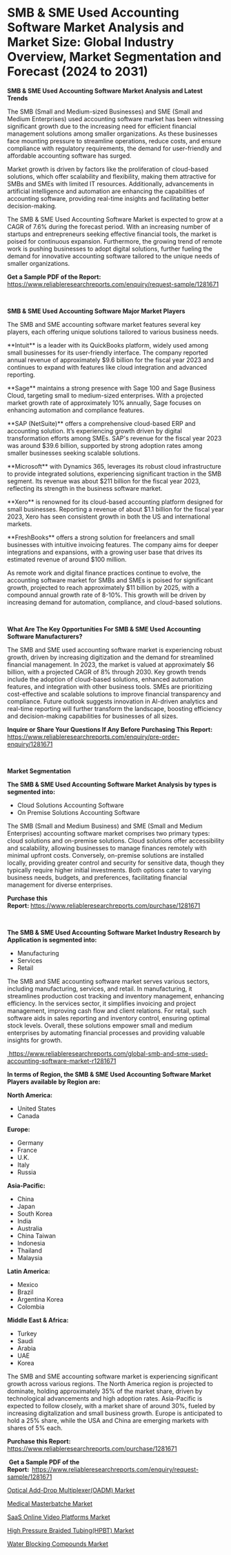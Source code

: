 <p><h1>SMB & SME Used Accounting Software Market Analysis and Market Size: Global Industry Overview, Market Segmentation and Forecast (2024 to 2031)</h1></p><p><strong>SMB & SME Used Accounting Software Market Analysis and Latest Trends</strong></p>
<p><p>The SMB (Small and Medium-sized Businesses) and SME (Small and Medium Enterprises) used accounting software market has been witnessing significant growth due to the increasing need for efficient financial management solutions among smaller organizations. As these businesses face mounting pressure to streamline operations, reduce costs, and ensure compliance with regulatory requirements, the demand for user-friendly and affordable accounting software has surged. </p><p>Market growth is driven by factors like the proliferation of cloud-based solutions, which offer scalability and flexibility, making them attractive for SMBs and SMEs with limited IT resources. Additionally, advancements in artificial intelligence and automation are enhancing the capabilities of accounting software, providing real-time insights and facilitating better decision-making.</p><p>The SMB & SME Used Accounting Software Market is expected to grow at a CAGR of 7.6% during the forecast period. With an increasing number of startups and entrepreneurs seeking effective financial tools, the market is poised for continuous expansion. Furthermore, the growing trend of remote work is pushing businesses to adopt digital solutions, further fueling the demand for innovative accounting software tailored to the unique needs of smaller organizations.</p></p>
<p><strong>Get a Sample PDF of the Report:&nbsp;</strong> <a href="https://www.reliableresearchreports.com/enquiry/request-sample/1281671?utm_campaign=28&utm_medium=2&utm_source=Github&utm_content=ia&utm_term=27122024&utm_id=smb-sme-used-accounting-software">https://www.reliableresearchreports.com/enquiry/request-sample/1281671</a></p>
<p>&nbsp;</p>
<p><strong>SMB & SME Used Accounting Software Major Market Players</strong></p>
<p><p>The SMB and SME accounting software market features several key players, each offering unique solutions tailored to various business needs. </p><p>**Intuit** is a leader with its QuickBooks platform, widely used among small businesses for its user-friendly interface. The company reported annual revenue of approximately $9.6 billion for the fiscal year 2023 and continues to expand with features like cloud integration and advanced reporting.</p><p>**Sage** maintains a strong presence with Sage 100 and Sage Business Cloud, targeting small to medium-sized enterprises. With a projected market growth rate of approximately 10% annually, Sage focuses on enhancing automation and compliance features.</p><p>**SAP (NetSuite)** offers a comprehensive cloud-based ERP and accounting solution. It’s experiencing growth driven by digital transformation efforts among SMEs. SAP's revenue for the fiscal year 2023 was around $39.6 billion, supported by strong adoption rates among smaller businesses seeking scalable solutions.</p><p>**Microsoft** with Dynamics 365, leverages its robust cloud infrastructure to provide integrated solutions, experiencing significant traction in the SMB segment. Its revenue was about $211 billion for the fiscal year 2023, reflecting its strength in the business software market.</p><p>**Xero** is renowned for its cloud-based accounting platform designed for small businesses. Reporting a revenue of about $1.1 billion for the fiscal year 2023, Xero has seen consistent growth in both the US and international markets.</p><p>**FreshBooks** offers a strong solution for freelancers and small businesses with intuitive invoicing features. The company aims for deeper integrations and expansions, with a growing user base that drives its estimated revenue of around $100 million.</p><p>As remote work and digital finance practices continue to evolve, the accounting software market for SMBs and SMEs is poised for significant growth, projected to reach approximately $11 billion by 2025, with a compound annual growth rate of 8-10%. This growth will be driven by increasing demand for automation, compliance, and cloud-based solutions.</p></p>
<p>&nbsp;</p>
<p><strong>What Are The Key Opportunities For SMB & SME Used Accounting Software Manufacturers?</strong></p>
<p><p>The SMB and SME used accounting software market is experiencing robust growth, driven by increasing digitization and the demand for streamlined financial management. In 2023, the market is valued at approximately $6 billion, with a projected CAGR of 8% through 2030. Key growth trends include the adoption of cloud-based solutions, enhanced automation features, and integration with other business tools. SMEs are prioritizing cost-effective and scalable solutions to improve financial transparency and compliance. Future outlook suggests innovation in AI-driven analytics and real-time reporting will further transform the landscape, boosting efficiency and decision-making capabilities for businesses of all sizes.</p></p>
<p><strong>Inquire or Share Your Questions If Any Before Purchasing This Report:</strong> <a href="https://www.reliableresearchreports.com/enquiry/pre-order-enquiry/1281671?utm_campaign=28&utm_medium=2&utm_source=Github&utm_content=ia&utm_term=27122024&utm_id=smb-sme-used-accounting-software">https://www.reliableresearchreports.com/enquiry/pre-order-enquiry/1281671</a></p>
<p>&nbsp;</p>
<p><strong>Market Segmentation</strong></p>
<p><strong>The SMB & SME Used Accounting Software Market Analysis by types is segmented into:</strong></p>
<p><ul><li>Cloud Solutions Accounting Software</li><li>On Premise Solutions Accounting Software</li></ul></p>
<p><p>The SMB (Small and Medium Business) and SME (Small and Medium Enterprises) accounting software market comprises two primary types: cloud solutions and on-premise solutions. Cloud solutions offer accessibility and scalability, allowing businesses to manage finances remotely with minimal upfront costs. Conversely, on-premise solutions are installed locally, providing greater control and security for sensitive data, though they typically require higher initial investments. Both options cater to varying business needs, budgets, and preferences, facilitating financial management for diverse enterprises.</p></p>
<p><strong>Purchase this Report:&nbsp;</strong><a href="https://www.reliableresearchreports.com/purchase/1281671?utm_campaign=28&utm_medium=2&utm_source=Github&utm_content=ia&utm_term=27122024&utm_id=smb-sme-used-accounting-software">https://www.reliableresearchreports.com/purchase/1281671</a></p>
<p>&nbsp;</p>
<p><strong>The SMB & SME Used Accounting Software Market Industry Research by Application is segmented into:</strong></p>
<p><ul><li>Manufacturing</li><li>Services</li><li>Retail</li></ul></p>
<p><p>The SMB and SME accounting software market serves various sectors, including manufacturing, services, and retail. In manufacturing, it streamlines production cost tracking and inventory management, enhancing efficiency. In the services sector, it simplifies invoicing and project management, improving cash flow and client relations. For retail, such software aids in sales reporting and inventory control, ensuring optimal stock levels. Overall, these solutions empower small and medium enterprises by automating financial processes and providing valuable insights for growth.</p></p>
<p><a href="https://www.reliableresearchreports.com/global-smb-and-sme-used-accounting-software-market-r1281671?utm_campaign=28&utm_medium=2&utm_source=Github&utm_content=ia&utm_term=27122024&utm_id=smb-sme-used-accounting-software">&nbsp;https://www.reliableresearchreports.com/global-smb-and-sme-used-accounting-software-market-r1281671</a></p>
<p><strong>In terms of Region, the SMB & SME Used Accounting Software Market Players available by Region are:</strong></p>
<p>
    <p> <strong> North America: </strong>
        <ul>
            <li>United States</li>
            <li>Canada</li>
        </ul>
        </p> 
    <p> <strong> Europe: </strong>
        <ul>
            <li>Germany</li>
            <li>France</li>
            <li>U.K.</li>
            <li>Italy</li>
            <li>Russia</li>
        </ul>
        </p> 
    <p> <strong> Asia-Pacific: </strong>
        <ul>
            <li>China</li>
            <li>Japan</li>
            <li>South Korea</li>
            <li>India</li>
            <li>Australia</li>
            <li>China Taiwan</li>
            <li>Indonesia</li>
            <li>Thailand</li>
            <li>Malaysia</li>
        </ul>
        </p> 
    <p> <strong> Latin America: </strong>
        <ul>
            <li>Mexico</li>
            <li>Brazil</li>
            <li>Argentina Korea</li>
            <li>Colombia</li>
        </ul>
        </p> 
    <p> <strong> Middle East & Africa: </strong>
        <ul>
            <li>Turkey</li>
            <li>Saudi</li>
            <li>Arabia</li>
            <li>UAE</li>
            <li>Korea</li>
        </ul>
    </p>
    </p>
<p><p>The SMB and SME accounting software market is experiencing significant growth across various regions. The North America region is projected to dominate, holding approximately 35% of the market share, driven by technological advancements and high adoption rates. Asia-Pacific is expected to follow closely, with a market share of around 30%, fueled by increasing digitalization and small business growth. Europe is anticipated to hold a 25% share, while the USA and China are emerging markets with shares of 5% each.</p></p>
<p><strong>Purchase this Report: </strong><a href="https://www.reliableresearchreports.com/purchase/1281671?utm_campaign=28&utm_medium=2&utm_source=Github&utm_content=ia&utm_term=27122024&utm_id=smb-sme-used-accounting-software">https://www.reliableresearchreports.com/purchase/1281671</a></p>
<p>&nbsp;<strong>Get a Sample PDF of the Report:&nbsp;&nbsp;</strong><a href="https://www.reliableresearchreports.com/enquiry/request-sample/1281671?utm_campaign=28&utm_medium=2&utm_source=Github&utm_content=ia&utm_term=27122024&utm_id=smb-sme-used-accounting-software">https://www.reliableresearchreports.com/enquiry/request-sample/1281671</a></p>
<p><strong></strong></p>
<p><p><a href="https://github.com/rileymgdorcas/Market-Research-Report-List-1/blob/main/optical-add-drop-multiplexeroadm-market.md?utm_campaign=28&utm_medium=2&utm_source=Github&utm_content=ia&utm_term=27122024&utm_id=smb-sme-used-accounting-software">Optical Add-Drop Multiplexer(OADM) Market</a></p><p><a href="https://github.com/lehumiston1971679/Market-Research-Report-List-1/blob/main/medical-masterbatche-market.md?utm_campaign=28&utm_medium=2&utm_source=Github&utm_content=ia&utm_term=27122024&utm_id=smb-sme-used-accounting-software">Medical Masterbatche Market</a></p><p><a href="https://github.com/locarol73/Market-Research-Report-List-1/blob/main/saas-online-video-platforms-market.md?utm_campaign=28&utm_medium=2&utm_source=Github&utm_content=ia&utm_term=27122024&utm_id=smb-sme-used-accounting-software">SaaS Online Video Platforms Market</a></p><p><a href="https://github.com/LilianFaulkner65/Market-Research-Report-List-1/blob/main/high-pressure-braided-tubinghpbt-market.md?utm_campaign=28&utm_medium=2&utm_source=Github&utm_content=ia&utm_term=27122024&utm_id=smb-sme-used-accounting-software">High Pressure Braided Tubing(HPBT) Market</a></p><p><a href="https://github.com/SamiaChowdhury801/Market-Research-Report-List-1/blob/main/water-blocking-compounds-market.md?utm_campaign=28&utm_medium=2&utm_source=Github&utm_content=ia&utm_term=27122024&utm_id=smb-sme-used-accounting-software">Water Blocking Compounds Market</a></p></p>